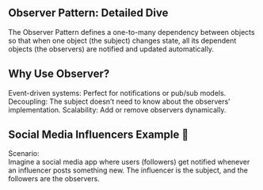 ## Observer Pattern: Detailed Dive

The Observer Pattern defines a one-to-many dependency between objects so that when one object (the subject) changes
state, all its dependent objects (the observers) are notified and updated automatically.

## Why Use Observer?

Event-driven systems: Perfect for notifications or pub/sub models.
Decoupling: The subject doesn’t need to know about the observers’ implementation.
Scalability: Add or remove observers dynamically.

## Social Media Influencers Example 🌟

Scenario:  
Imagine a social media app where users (followers) get notified whenever an influencer posts something new. The
influencer is the subject, and the followers are the observers.

